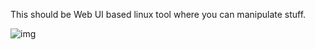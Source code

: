 This should be Web UI based linux tool where you can manipulate stuff.

![img](https://i.imgur.com/Kpk1Fgs.png)